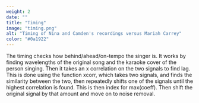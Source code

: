 ```yaml
---
weight: 2
date: ""
title: "Timing"
image: "timing.png"
alt: "Timing of Nina and Camden's recordings versus Mariah Carrey"
color: "#0a1922"
---
```

The timing checks how behind/ahead/on-tempo the singer is.
It works by finding wavelengths of the original song and the karaoke cover of the person singing.
Then it takes an x correlation on the two signals to find lag. This is done using the function xcorr, which takes two signals, and finds the similarity between the two, then repeatedly shifts one of the signals until the highest correlation is found. This is then index for max(coeff).
Then shift the original signal by that amount and move on to noise removal.